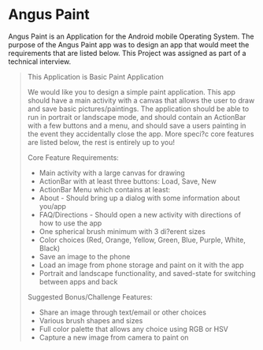 # Angus Paint

Angus Paint is an Application for the Android mobile Operating System. The purpose of the Angus Paint app
was to design an app that would meet the requirements that are listed below. This Project was assigned as part
of a technical interview.

 > This Application is Basic Paint Application
 >
 > We would like you to design a simple paint application.
 > This app should have a main activity with a canvas that allows the user to draw and save basic pictures/paintings.
 > The application should be able to run in portrait or landscape mode,
 > and should contain an ActionBar with a few buttons and a menu,
 > and should save a users painting in the event they accidentally close the app.
 > More speci?c core features are listed below, the rest is entirely up to you!
 >
 > Core Feature Requirements:
 > - Main activity with a large canvas for drawing
 > - ActionBar with at least three buttons: Load, Save, New
 > - ActionBar Menu which contains at least:
 > - About - Should bring up a dialog with some information about you/app
 > - FAQ/Directions - Should open a new activity with directions of how to use the app
 > - One spherical brush minimum with 3 di?erent sizes
 > - Color choices (Red, Orange, Yellow, Green, Blue, Purple, White, Black)
 > - Save an image to the phone
 > - Load an image from phone storage and paint on it with the app
 > - Portrait and landscape functionality, and saved-state for switching between apps and back
 >
 > Suggested Bonus/Challenge Features:
 > - Share an image through text/email or other choices
 > - Various brush shapes and sizes
 > - Full color palette that allows any choice using RGB or HSV
 > - Capture a new image from camera to paint on
